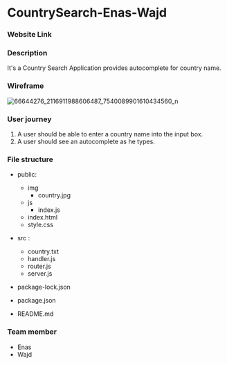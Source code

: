 # CountrySearch-Enas-Wajd

### Website Link 

### Description 
It's a Country Search Application provides autocomplete for country name.

### Wireframe 
![66644276_2116911988606487_7540089901610434560_n](https://user-images.githubusercontent.com/46847635/60997350-42d53380-a35f-11e9-802e-1fb01cb4a313.jpg)



### User journey 
1. A user should be able to enter a country name into the input box.
2. A user should see an autocomplete as he types. 

### File structure 
- public:
  - img
    * country.jpg
  - js
    * index.js
  * index.html
  * style.css
  
- src :
  * country.txt
  * handler.js
  * router.js
  * server.js
  
- package-lock.json
- package.json
- README.md
  

### Team member 

- Enas 
- Wajd 
